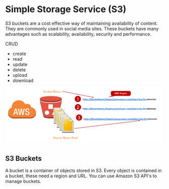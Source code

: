 # Simple Storage Service (S3)

S3 buckets are a cost effective way of maintaining availability of content. They are commonly used in social media sites. These buckets have many advantages such  as scalability, availability, security and performance.

CRUD
- create
- read
- update
- delete
- upload
- download

![Alt text](pics/buckets.png "a title")

## S3 Buckets

A bucket is a container of objects stored in S3. Every object is contained in a bucket, these need a region and URL. You can use Amazon S3 API's to manage buckets.